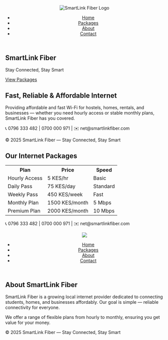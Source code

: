 <!DOCTYPE html>
<html lang="en">
<head>
  <meta charset="UTF-8">
  <meta name="viewport" content="width=device-width, initial-scale=1.0">
  <title>SmartLink Fiber | Stay Connected, Stay Smart</title>
  <link rel="stylesheet" href="assets/styles.css">
</head>
<body>
  <header>
    <img src="assets/logo.png" alt="SmartLink Fiber Logo" class="logo">
    <nav>
      <ul>
        <li><a href="index.html" class="active">Home</a></li>
        <li><a href="packages.html">Packages</a></li>
        <li><a href="about.html">About</a></li>
        <li><a href="contact.html">Contact</a></li>
      </ul>
    </nav>
  </header>

  <section class="hero" style="background-image: url('assets/flyer.png');">
    <div class="overlay"></div>
    <div class="hero-text">
      <h1>SmartLink Fiber</h1>
      <p>Stay Connected, Stay Smart</p>
      <a href="packages.html" class="btn">View Packages</a>
    </div>
  </section>

  <section class="intro">
    <h2>Fast, Reliable & Affordable Internet</h2>
    <p>Providing affordable and fast Wi-Fi for hostels, homes, rentals, and businesses — 
       whether you need hourly access or stable monthly plans, SmartLink Fiber has you covered.</p>
  </section>

  <footer>
    <p>📞 0796 333 482 | 0700 000 971 | ✉️ net@smartlinkfiber.com</p>
    <p>© 2025 SmartLink Fiber — Stay Connected, Stay Smart</p>
  </footer>
</body>
</html>


  <section class="packages">
    <h1>Our Internet Packages</h1>
    <table>
      <tr><th>Plan</th><th>Price</th><th>Speed</th></tr>
      <tr><td>Hourly Access</td><td>5 KES/hr</td><td>Basic</td></tr>
      <tr><td>Daily Pass</td><td>75 KES/day</td><td>Standard</td></tr>
      <tr><td>Weekly Pass</td><td>450 KES/week</td><td>Fast</td></tr>
      <tr><td>Monthly Plan</td><td>1500 KES/month</td><td>5 Mbps</td></tr>
      <tr><td>Premium Plan</td><td>2000 KES/month</td><td>10 Mbps</td></tr>
    </table>
  </section>

  <footer>
    <p>📞 0796 333 482 | 0700 000 971 | ✉️ net@smartlinkfiber.com</p>
  </footer>
</body>
</html>
<!DOCTYPE html>
<html lang="en">
<head>
  <meta charset="UTF-8">
  <meta name="viewport" content="width=device-width, initial-scale=1.0">
  <title>About | SmartLink Fiber</title>
  <link rel="stylesheet" href="assets/styles.css">
</head>
<body>
  <header>
    <img src="assets/logo.png" class="logo">
    <nav>
      <ul>
        <li><a href="index.html">Home</a></li>
        <li><a href="packages.html">Packages</a></li>
        <li><a href="about.html" class="active">About</a></li>
        <li><a href="contact.html">Contact</a></li>
      </ul>
    </nav>
  </header>

  <section class="about">
    <h1>About SmartLink Fiber</h1>
    <p>SmartLink Fiber is a growing local internet provider dedicated to connecting students, 
       homes, and businesses affordably. Our goal is simple — reliable connectivity for everyone.</p>
    <p>We offer a range of flexible plans from hourly to monthly, ensuring you get value for your money.</p>
  </section>

  <footer>
    <p>© 2025 SmartLink Fiber — Stay Connected, Stay Smart</p>
  </footer>
</body>
</html>
<move README.md to main>
